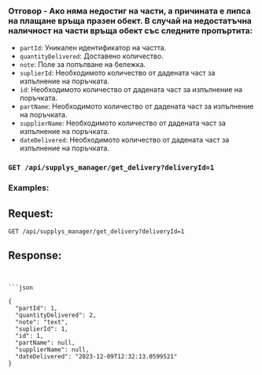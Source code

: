 ### Отговор - Ако няма недостиг на части, а причината е липса на плащане връща празен обект. В случай на недостатъчна наличност на части връща обект със следните пропъртита:

- `partId`: Уникален идентификатор на частта.
- `quantityDelivered`: Доставено количество.
- `note`: Поле за попълване на бележка.
- `suplierId`: Необходимото количество от дадената част за изпълнение на поръчката.
- `id`: Необходимото количество от дадената част за изпълнение на поръчката.
- `partName`: Необходимото количество от дадената част за изпълнение на поръчката.
- `supplierName`: Необходимото количество от дадената част за изпълнение на поръчката.
- `dateDelivered`: Необходимото количество от дадената част за изпълнение на поръчката.

### `GET /api/supplys_manager/get_delivery?deliveryId=1`

### Examples:

## Request:

```
GET /api/supplys_manager/get_delivery?deliveryId=1
```

## Response:
```


```json
	
{
  "partId": 1,
  "quantityDelivered": 2,
  "note": "text",
  "suplierId": 1,
  "id": 1,
  "partName": null,
  "supplierName": null,
  "dateDelivered": "2023-12-09T12:32:13.0599521"
}

```
